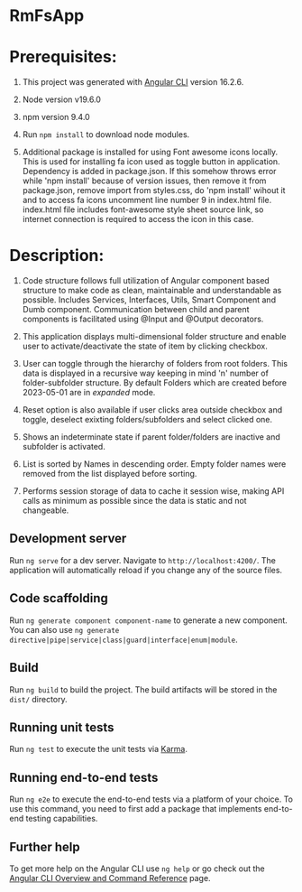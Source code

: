 # RmFsApp

# Prerequisites:
1. This project was generated with [Angular CLI](https://github.com/angular/angular-cli) version 16.2.6.

2. Node version v19.6.0

3. npm version 9.4.0

4. Run `npm install` to download node modules. 

5. Additional package is installed for using Font awesome icons locally. This is used for installing fa icon used as toggle button in application. Dependency is added in package.json. If this somehow throws error while 'npm install' because of version issues, then remove it from package.json, remove import from styles.css, do 'npm install' wihout it and to access fa icons uncomment line number 9 in index.html file. index.html file includes font-awesome style sheet source link, so internet connection is required to access the icon in this case.


# Description:

1. Code structure follows full utilization of Angular component based structure to make code as clean, maintainable and understandable as possible. Includes Services, Interfaces, Utils, Smart Component and Dumb component. Communication between child and parent components is facilitated using @Input and @Output decorators. 

2. This application displays multi-dimensional folder structure and enable user to activate/deactivate the state of item by clicking checkbox.

3. User can toggle through the hierarchy of folders from root folders. This data is displayed in a recursive way keeping in mind 'n' number of folder-subfolder structure. By default Folders which are created before 2023-05-01 are in *expanded* mode.

4. Reset option is also available if user clicks area outside checkbox and toggle, deselect exixting folders/subfolders and select clicked one. 

5. Shows an indeterminate state if parent folder/folders are inactive and subfolder is activated.

6. List is sorted by Names in descending order. Empty folder names were removed from the list displayed before sorting.   

7. Performs session storage of data to cache it session wise, making API calls as minimum as possible since the data is static and not changeable. 


## Development server

Run `ng serve` for a dev server. Navigate to `http://localhost:4200/`. The application will automatically reload if you change any of the source files.

## Code scaffolding

Run `ng generate component component-name` to generate a new component. You can also use `ng generate directive|pipe|service|class|guard|interface|enum|module`.

## Build

Run `ng build` to build the project. The build artifacts will be stored in the `dist/` directory.

## Running unit tests

Run `ng test` to execute the unit tests via [Karma](https://karma-runner.github.io).

## Running end-to-end tests

Run `ng e2e` to execute the end-to-end tests via a platform of your choice. To use this command, you need to first add a package that implements end-to-end testing capabilities.

## Further help

To get more help on the Angular CLI use `ng help` or go check out the [Angular CLI Overview and Command Reference](https://angular.io/cli) page.
